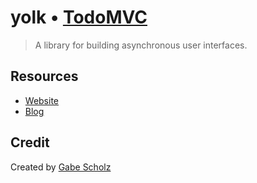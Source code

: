 # yolk • [TodoMVC](http://todomvc.com)

> A library for building asynchronous user interfaces.


## Resources

- [Website](https://github.com/BrewhouseTeam/yolk)
- [Blog](http://www.brewhouse.io/blog)


## Credit

Created by [Gabe Scholz](http://www.github.com/garbles)
